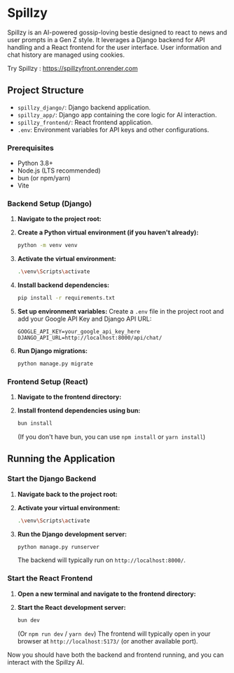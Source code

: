 # Spillzy

Spillzy is an AI-powered gossip-loving bestie designed to react to news and user prompts in a Gen Z style. It leverages a Django backend for API handling and a React frontend for the user interface. User information and chat history are managed using cookies.

Try Spillzy : https://spillzyfront.onrender.com

## Project Structure

- `spillzy_django/`: Django backend application.
- `spillzy_app/`: Django app containing the core logic for AI interaction.
- `spillzy_frontend/`: React frontend application.
- `.env`: Environment variables for API keys and other configurations.


### Prerequisites

- Python 3.8+
- Node.js (LTS recommended)
- bun (or npm/yarn)
- Vite

### Backend Setup (Django)

1.  **Navigate to the project root:**

2.  **Create a Python virtual environment (if you haven't already):**
    ```bash
    python -m venv venv
    ```

3.  **Activate the virtual environment:**
    ```bash
    .\venv\Scripts\activate
    ```

4.  **Install backend dependencies:**
    ```bash
    pip install -r requirements.txt
    ```

5.  **Set up environment variables:**
    Create a `.env` file in the project root and add your Google API Key and Django API URL:
    ```
    GOOGLE_API_KEY=your_google_api_key_here
    DJANGO_API_URL=http://localhost:8000/api/chat/
    ```

6.  **Run Django migrations:**
    ```bash
    python manage.py migrate
    ```

### Frontend Setup (React)

1.  **Navigate to the frontend directory:**

2.  **Install frontend dependencies using bun:**
    ```bash
    bun install
    ```
    (If you don't have bun, you can use `npm install` or `yarn install`)

## Running the Application

### Start the Django Backend

1.  **Navigate back to the project root:**

2.  **Activate your virtual environment:**
    ```bash
    .\venv\Scripts\activate
    ```

3.  **Run the Django development server:**
    ```bash
    python manage.py runserver
    ```
    The backend will typically run on `http://localhost:8000/`.

### Start the React Frontend

1.  **Open a new terminal and navigate to the frontend directory:**

2.  **Start the React development server:**
    ```bash
    bun dev
    ```
    (Or `npm run dev` / `yarn dev`)
    The frontend will typically open in your browser at `http://localhost:5173/` (or another available port).

Now you should have both the backend and frontend running, and you can interact with the Spillzy AI.
